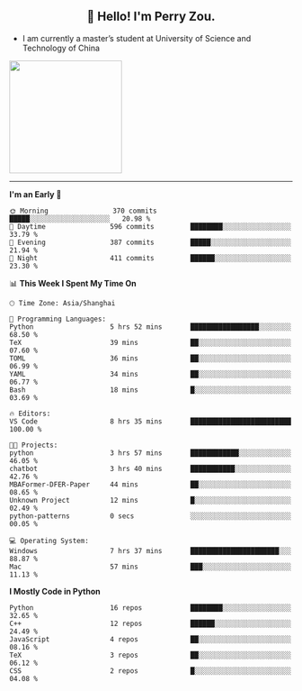 <h2 align="center">👋 Hello! I'm Perry Zou.</h2>

- I am currently a master’s student at University of Science and Technology of China

<img height=200 align="center" src="https://github-readme-stats.vercel.app/api?username=zonepg" />

-------

<!--START_SECTION:waka-->
**I'm an Early 🐤** 

```text
🌞 Morning                370 commits         █████░░░░░░░░░░░░░░░░░░░░   20.98 % 
🌆 Daytime                596 commits         ████████░░░░░░░░░░░░░░░░░   33.79 % 
🌃 Evening                387 commits         █████░░░░░░░░░░░░░░░░░░░░   21.94 % 
🌙 Night                  411 commits         ██████░░░░░░░░░░░░░░░░░░░   23.30 % 
```


📊 **This Week I Spent My Time On** 

```text
🕑︎ Time Zone: Asia/Shanghai

💬 Programming Languages: 
Python                   5 hrs 52 mins       █████████████████░░░░░░░░   68.50 % 
TeX                      39 mins             ██░░░░░░░░░░░░░░░░░░░░░░░   07.60 % 
TOML                     36 mins             ██░░░░░░░░░░░░░░░░░░░░░░░   06.99 % 
YAML                     34 mins             ██░░░░░░░░░░░░░░░░░░░░░░░   06.77 % 
Bash                     18 mins             █░░░░░░░░░░░░░░░░░░░░░░░░   03.69 % 

🔥 Editors: 
VS Code                  8 hrs 35 mins       █████████████████████████   100.00 % 

🐱‍💻 Projects: 
python                   3 hrs 57 mins       ████████████░░░░░░░░░░░░░   46.05 % 
chatbot                  3 hrs 40 mins       ███████████░░░░░░░░░░░░░░   42.76 % 
MBAFormer-DFER-Paper     44 mins             ██░░░░░░░░░░░░░░░░░░░░░░░   08.65 % 
Unknown Project          12 mins             █░░░░░░░░░░░░░░░░░░░░░░░░   02.49 % 
python-patterns          0 secs              ░░░░░░░░░░░░░░░░░░░░░░░░░   00.05 % 

💻 Operating System: 
Windows                  7 hrs 37 mins       ██████████████████████░░░   88.87 % 
Mac                      57 mins             ███░░░░░░░░░░░░░░░░░░░░░░   11.13 % 
```

**I Mostly Code in Python** 

```text
Python                   16 repos            ████████░░░░░░░░░░░░░░░░░   32.65 % 
C++                      12 repos            ██████░░░░░░░░░░░░░░░░░░░   24.49 % 
JavaScript               4 repos             ██░░░░░░░░░░░░░░░░░░░░░░░   08.16 % 
TeX                      3 repos             ██░░░░░░░░░░░░░░░░░░░░░░░   06.12 % 
CSS                      2 repos             █░░░░░░░░░░░░░░░░░░░░░░░░   04.08 % 
```




<!--END_SECTION:waka-->
